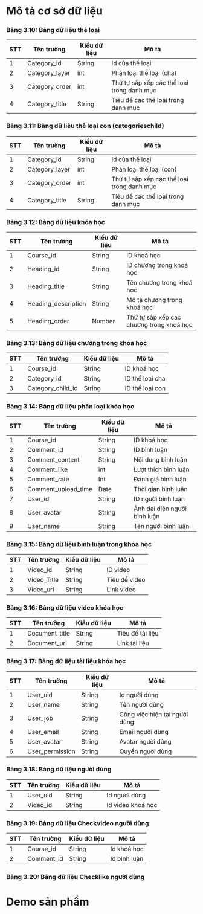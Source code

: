 # Mô tả cơ sở dữ liệu

### Bảng 3.10: Bảng dữ liệu thể loại

| STT | Tên trường      | Kiểu dữ liệu | Mô tả                                |
|-----|-----------------|--------------|--------------------------------------|
| 1   | Category_id     | String       | Id của thể loại                      |
| 2   | Category_layer  | int          | Phân loại thể loại (cha)            |
| 3   | Category_order  | int          | Thứ tự sắp xếp các thể loại trong danh mục |
| 4   | Category_title  | String       | Tiêu đề các thể loại trong danh mục |

### Bảng 3.11: Bảng dữ liệu thể loại con (categorieschild)

| STT | Tên trường      | Kiểu dữ liệu | Mô tả                                |
|-----|-----------------|--------------|--------------------------------------|
| 1   | Category_id     | String       | Id của thể loại                      |
| 2   | Category_layer  | int          | Phân loại thể loại (con)            |
| 3   | Category_order  | int          | Thứ tự sắp xếp các thể loại trong danh mục |
| 4   | Category_title  | String       | Tiêu đề các thể loại trong danh mục |

### Bảng 3.12: Bảng dữ liệu khóa học

| STT | Tên trường          | Kiểu dữ liệu | Mô tả                                          |
|-----|---------------------|--------------|------------------------------------------------|
| 1   | Course_id           | String       | ID khoá học                                    |
| 2   | Heading_id          | String       | ID chương trong khoá học                       |
| 3   | Heading_title       | String       | Tên chương trong khoá học                      |
| 4   | Heading_description | String       | Mô tả chương trong khoá học                    |
| 5   | Heading_order       | Number       | Thứ tự sắp xếp các chương trong khoá học      |

### Bảng 3.13: Bảng dữ liệu chương trong khóa học

| STT | Tên trường       | Kiểu dữ liệu | Mô tả                  |
|-----|------------------|--------------|------------------------|
| 1   | Course_id        | String       | ID khoá học            |
| 2   | Category_id      | String       | ID thể loại cha       |
| 3   | Category_child_id| String       | ID thể loại con       |

### Bảng 3.14: Bảng dữ liệu phân loại khóa học

| STT | Tên trường      | Kiểu dữ liệu | Mô tả                       |
|-----|-----------------|--------------|-----------------------------|
| 1   | Course_id       | String       | ID khoá học                 |
| 2   | Comment_id      | String       | ID bình luận                |
| 3   | Comment_content | String       | Nội dung bình luận          |
| 4   | Comment_like    | int          | Lượt thích bình luận        |
| 5   | Comment_rate    | Int          | Đánh giá bình luận          |
| 6   | Comment_upload_time | Date     | Thời gian bình luận         |
| 7   | User_id         | String       | ID người bình luận          |
| 8   | User_avatar     | String       | Ảnh đại diện người bình luận|
| 9   | User_name       | String       | Tên người bình luận         |

### Bảng 3.15: Bảng dữ liệu bình luận trong khóa học

| STT | Tên trường      | Kiểu dữ liệu | Mô tả             |
|-----|-----------------|--------------|-------------------|
| 1   | Video_id        | String       | ID video          |
| 2   | Video_Title     | String       | Tiêu đề video     |
| 3   | Video_url       | String       | Link video        |

### Bảng 3.16: Bảng dữ liệu video khóa học

| STT | Tên trường      | Kiểu dữ liệu | Mô tả             |
|-----|-----------------|--------------|-------------------|
| 1   | Document_title  | String       | Tiêu đề tài liệu  |
| 2   | Document_url    | String       | Link tài liệu     |

### Bảng 3.17: Bảng dữ liệu tài liệu khóa học

| STT | Tên trường      | Kiểu dữ liệu | Mô tả                   |
|-----|-----------------|--------------|-------------------------|
| 1   | User_uid        | String       | Id người dùng           |
| 2   | User_name       | String       | Tên người dùng          |
| 3   | User_job        | String       | Công việc hiện tại người dùng |
| 4   | User_email      | String       | Email người dùng        |
| 5   | User_avatar     | String       | Avatar người dùng       |
| 6   | User_permission | String       | Quyền người dùng       |

### Bảng 3.18: Bảng dữ liệu người dùng

| STT | Tên trường      | Kiểu dữ liệu | Mô tả             |
|-----|-----------------|--------------|-------------------|
| 1   | User_uid        | String       | Id người dùng     |
| 2   | Video_id        | String       | Id video khoá học |

### Bảng 3.19: Bảng dữ liệu Checkvideo người dùng

| STT | Tên trường      | Kiểu dữ liệu | Mô tả             |
|-----|-----------------|--------------|-------------------|
| 1   | Course_id       | String       | Id khoá học       |
| 2   | Comment_id      | String       | Id bình luận      |

### Bảng 3.20: Bảng dữ liệu Checklike người dùng

# Demo sản phẩm

